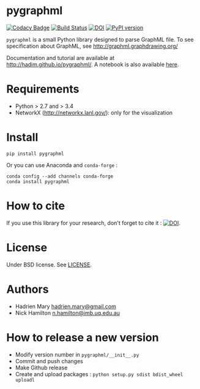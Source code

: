 # pygraphml

[![Codacy Badge](https://api.codacy.com/project/badge/Grade/0d4f8c8a2fc341d4be05fe6203382f08)](https://www.codacy.com/app/paulschweizer/pygraphml?utm_source=github.com&utm_medium=referral&utm_content=PaulSchweizer/pygraphml&utm_campaign=badger)
[![Build Status](https://travis-ci.org/hadim/pygraphml.svg?branch=master)](https://travis-ci.org/hadim/pygraphml)
[![DOI](https://zenodo.org/badge/4163/hadim/pygraphml.svg)](https://zenodo.org/badge/latestdoi/4163/hadim/pygraphml)
[![PyPI version](https://img.shields.io/pypi/v/pygraphml.svg?maxAge=2591000)](https://pypi.org/project/pygraphml/)

`pygraphml` is a small Python library designed to parse GraphML file. To
see specification about GraphML, see http://graphml.graphdrawing.org/

Documentation and tutorial are available at http://hadim.github.io/pygraphml/. A notebook is also available [here](example.ipynb).

# Requirements

- Python > 2.7 and > 3.4
- NetworkX (http://networkx.lanl.gov/): only for the visualization

# Install

`pip install pygraphml`

Or you can use Anaconda and `conda-forge` :

```
conda config --add channels conda-forge
conda install pygraphml
```

# How to cite

If you use this library for your research, don't forget to cite it : [![DOI](https://zenodo.org/badge/4163/hadim/pygraphml.svg)](https://zenodo.org/badge/latestdoi/4163/hadim/pygraphml).

# License

Under BSD license. See [LICENSE](LICENSE).

# Authors

- Hadrien Mary <hadrien.mary@gmail.com>
- Nick Hamilton <n.hamilton@imb.uq.edu.au>

# How to release a new version

- Modify version number in `pygraphml/__init__.py`
- Commit and push changes
- Make Github release
- Create and upload packages : `python setup.py sdist bdist_wheel uploadl`
